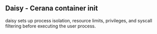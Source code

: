 Daisy - Cerana container init
-----------------------------

daisy sets up process isolation, resource limits, privileges, and syscall filtering
before executing the user process.
